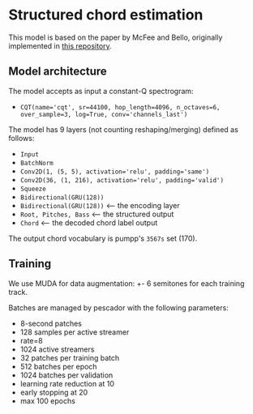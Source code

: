 Structured chord estimation
===========================

This model is based on the paper by McFee and Bello, originally implemented in
[this repository](https://github.com/bmcfee/ismir2017_chords/).


Model architecture
------------------

The model accepts as input a constant-Q spectrogram:

- `CQT(name='cqt', sr=44100, hop_length=4096, n_octaves=6,
       over_sample=3, log=True, conv='channels_last')`

The model has 9 layers (not counting reshaping/merging) defined as follows:

- `Input`
- `BatchNorm`
- `Conv2D(1, (5, 5), activation='relu', padding='same')`
- `Conv2D(36, (1, 216), activation='relu', padding='valid')`
- `Squeeze`
- `Bidirectional(GRU(128))`
- `Bidirectional(GRU(128))`  <-- the encoding layer
- `Root, Pitches, Bass`      <-- the structured output
- `Chord`                    <-- the decoded chord label output

The output chord vocabulary is pumpp's `3567s` set (170).

Training
--------
We use MUDA for data augmentation: +- 6 semitones for each training track.

Batches are managed by pescador with the following parameters:

- 8-second patches
- 128 samples per active streamer
- rate=8
- 1024 active streamers
- 32 patches per training batch
- 512 batches per epoch
- 1024 batches per validation
- learning rate reduction at 10
- early stopping at 20
- max 100 epochs
